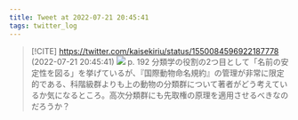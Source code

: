 ```yaml
---
title: Tweet at 2022-07-21 20:45:41
tags: twitter_log
---
```


> [!CITE] https://twitter.com/kaisekiriu/status/1550084596922187778 (2022-07-21 20:45:41)
> ![](https://twitter.com/kaisekiriu/status/1550084596922187778)
> p. 192
> 分類学の役割の2つ目として「名前の安定性を図る」を挙げているが、『国際動物命名規約』の管理が非常に限定的である、科階級群よりも上の動物の分類群について著者がどう考えているか気になるところ。高次分類群にも先取権の原理を適用させるべきなのだろうか？
